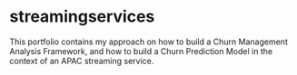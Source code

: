 # streamingservices

This portfolio contains my approach on how to build a Churn Management Analysis Framework, and how to build a Churn Prediction Model in the context of an APAC streaming service.
